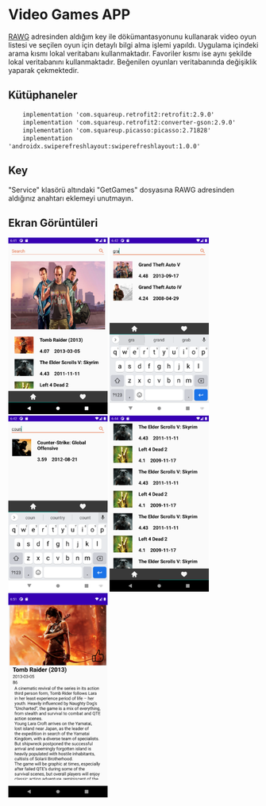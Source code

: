 # Video Games APP
 [RAWG](http://meta.math.stackexchange.com/questions/5020/mathjax-basic-tutorial-and-quick-reference) adresinden aldığım key ile dökümantasyonunu kullanarak video oyun listesi ve seçilen oyun için detaylı bilgi alma işlemi yapıldı. Uygulama içindeki arama kısmı lokal veritabanı kullanmaktadır. Favoriler kısmı ise aynı şekilde lokal veritabanını kullanmaktadır. Beğenilen oyunları veritabanında değişiklik yaparak çekmektedir.


## Kütüphaneler

        implementation 'com.squareup.retrofit2:retrofit:2.9.0'
        implementation 'com.squareup.retrofit2:converter-gson:2.9.0'
        implementation 'com.squareup.picasso:picasso:2.71828'
        implementation 'androidx.swiperefreshlayout:swiperefreshlayout:1.0.0'

## Key

"Service" klasörü altındaki "GetGames" dosyasına RAWG adresinden aldığınız anahtarı eklemeyi unutmayın.

## Ekran Görüntüleri
<div>
 <img src="https://github.com/tugrulbo/VideoGamesDetailsApp/blob/main/Screenshot_1621233674.png" width="200"/>
<img src="https://github.com/tugrulbo/VideoGamesDetailsApp/blob/main/Screenshot_1621233722.png" width="200"/>
<img src="https://github.com/tugrulbo/VideoGamesDetailsApp/blob/main/Screenshot_1621233733.png" width="200"/>
<img src="https://github.com/tugrulbo/VideoGamesDetailsApp/blob/main/Screenshot_1621233856.png" width="200"/>
<img src=" https://github.com/tugrulbo/VideoGamesDetailsApp/blob/main/Screenshot_1621234312.png" width="200"/>
 </div>
